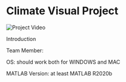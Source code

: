 # Climate Visual Project

![Project Video](./Gif/Video.gif)

Introduction

Team Member:

OS: should work both for WINDOWS and MAC

MATLAB Version: at least MATLAB R2020b

